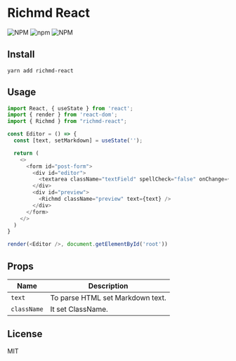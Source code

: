 # Richmd React
![NPM](https://img.shields.io/npm/l/richmd-react)
![npm](https://img.shields.io/npm/v/richmd-react)
![NPM](https://img.shields.io/npm/dw/richmd-react)


## Install
```
yarn add richmd-react
```

## Usage

```js
import React, { useState } from 'react';
import { render } from 'react-dom';
import { Richmd } from "richmd-react";

const Editor = () => {
  const [text, setMarkdown] = useState('');

  return (
    <>
      <form id="post-form">
        <div id="editor">
          <textarea className="textField" spellCheck="false" onChange={(e) => setMarkdown(e.target.value)}></textarea>
        </div>
        <div id="preview">
          <Richmd className="preview" text={text} />
        </div>
      </form>
    </>
  )
}

render(<Editor />, document.getElementById('root'))
```

## Props
| Name | Description |
| --- | --- |
| `text` | To parse HTML set Markdown text. |
| `className` | It set ClassName. |

## License
MIT
